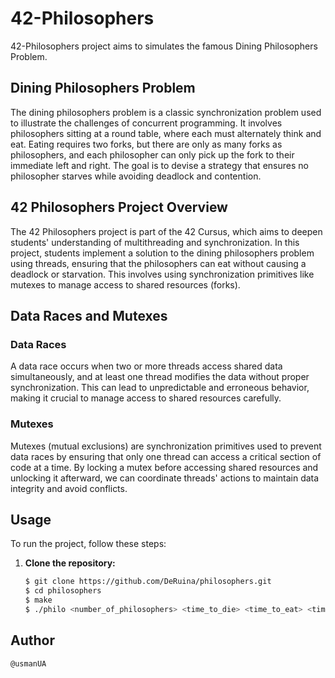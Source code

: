 # 42-Philosophers
42-Philosophers project aims to simulates the famous Dining Philosophers Problem.
## Dining Philosophers Problem

The dining philosophers problem is a classic synchronization problem used to illustrate the challenges of concurrent programming. It involves philosophers sitting at a round table, where each must alternately think and eat. Eating requires two forks, but there are only as many forks as philosophers, and each philosopher can only pick up the fork to their immediate left and right. The goal is to devise a strategy that ensures no philosopher starves while avoiding deadlock and contention.

## 42 Philosophers Project Overview

The 42 Philosophers project is part of the 42 Cursus, which aims to deepen students' understanding of multithreading and synchronization. In this project, students implement a solution to the dining philosophers problem using threads, ensuring that the philosophers can eat without causing a deadlock or starvation. This involves using synchronization primitives like mutexes to manage access to shared resources (forks).

## Data Races and Mutexes

### Data Races

A data race occurs when two or more threads access shared data simultaneously, and at least one thread modifies the data without proper synchronization. This can lead to unpredictable and erroneous behavior, making it crucial to manage access to shared resources carefully.

### Mutexes

Mutexes (mutual exclusions) are synchronization primitives used to prevent data races by ensuring that only one thread can access a critical section of code at a time. By locking a mutex before accessing shared resources and unlocking it afterward, we can coordinate threads' actions to maintain data integrity and avoid conflicts.

## Usage

To run the project, follow these steps:

1. **Clone the repository:**
   ```sh
   $ git clone https://github.com/DeRuina/philosophers.git
   $ cd philosophers
   $ make
   $ ./philo <number_of_philosophers> <time_to_die> <time_to_eat> <time_to_sleep> [number_of_times_each_philosopher_must_eat]

## Author
    @usmanUA
